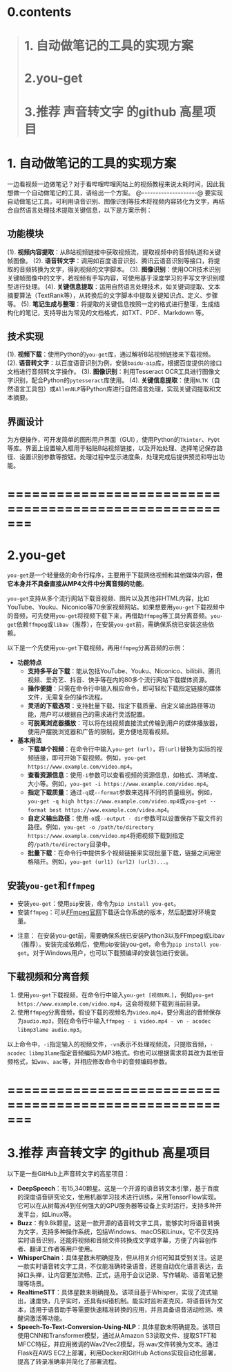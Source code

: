 # 0.contents
> 
> # 1. 自动做笔记的工具的实现方案
> # 2.you-get
> # 3.推荐 声音转文字  的github 高星项目


# 1. 自动做笔记的工具的实现方案

一边看视频一边做笔记？对于看哔哩哔哩网站上的视频教程来说太耗时间，因此我想做一个自动做笔记的工具，请给出一个方案。
@--------------------@
要实现自动做笔记工具，可利用语音识别、图像识别等技术将视频内容转化为文字，再结合自然语言处理技术提取关键信息，以下是方案示例：
## 功能模块
(1). **视频内容提取**：从B站视频链接中获取视频流，提取视频中的音频轨道和关键帧图像。
(2). **语音转文字**：调用如百度语音识别、腾讯云语音识别等接口，将提取的音频转换为文字，得到视频的文字脚本。
(3). **图像识别**：使用OCR技术识别关键帧图像中的文字，若视频有手写内容，可使用基于深度学习的手写文字识别模型进行处理。
(4). **关键信息提取**：运用自然语言处理技术，如关键词提取、文本摘要算法（TextRank等），从转换后的文字脚本中提取关键知识点、定义、步骤等。
(5). **笔记生成与整理**：将提取的关键信息按照一定的格式进行整理，生成结构化的笔记，支持导出为常见的文档格式，如TXT、PDF、Markdown 等。

## 技术实现
(1). **视频下载**：使用Python的`you-get`库，通过解析B站视频链接来下载视频。
(2). **语音转文字**：以百度语音识别为例，安装`baidu-aip`库，根据百度提供的接口文档进行音频转文字操作。
(3). **图像识别**：利用Tesseract OCR工具进行图像文字识别，配合Python的`pytesseract`库使用。
(4). **关键信息提取**：使用`NLTK`（自然语言工具包）或`AllenNLP`等Python库进行自然语言处理，实现关键词提取和文本摘要。

## 界面设计
为方便操作，可开发简单的图形用户界面（GUI），使用Python的`Tkinter`、`PyQt`等库。界面上设置输入框用于粘贴B站视频链接，以及开始处理、选择笔记保存路径、设置识别参数等按钮。处理过程中显示进度条，处理完成后提供预览和导出功能。 

=======================================================
=======================================================
# 2.you-get

`you-get`是一个轻量级的命令行程序，主要用于下载网络视频和其他媒体内容，**但它本身并不具备直接从MP4文件中分离音频的功能**。

`you-get`支持从多个流行网站下载音视频、图片以及其他非HTML内容，比如YouTube、Youku、Niconico等70余家视频网站。如果想要用`you-get`下载视频中的音频，可先使用`you-get`将视频下载下来，再借助`ffmpeg`等工具分离音频。`you-get`依赖`ffmpeg`或`libav`（推荐），在安装`you-get`前，需确保系统已安装这些依赖。

以下是一个先使用`you-get`下载视频，再用`ffmpeg`分离音频的示例：
- **功能特点**
    - **支持多平台下载**：能从包括YouTube、Youku、Niconico、bilibili、腾讯视频、爱奇艺、抖音、快手等在内的80多个流行网站下载媒体资源。
    - **操作便捷**：只需在命令行中输入相应命令，即可轻松下载指定链接的媒体文件，无需复杂的操作流程。
    - **灵活的下载选项**：支持批量下载、指定下载质量、自定义输出路径等功能，用户可以根据自己的需求进行灵活配置。
    - **可脱离浏览器播放**：可以将在线视频直接流式传输到用户的媒体播放器，使用户摆脱浏览器和广告的限制，更方便地观看视频。
- **基本用法**
    - **下载单个视频**：在命令行中输入`you-get (url)`，将`(url)`替换为实际的视频链接，即可开始下载视频。例如，`you-get https://www.example.com/video.mp4`。
    - **查看资源信息**：使用`-i`参数可以查看视频的资源信息，如格式、清晰度、大小等。例如，`you-get -i https://www.example.com/video.mp4`。
    - **指定下载质量**：通过`-q`或`--format`参数来选择不同的质量级别。例如，`you-get -q high https://www.example.com/video.mp4`或`you-get --format best https://www.example.com/video.mp4`。
    - **自定义输出路径**：使用`-o`或`--output - dir`参数可以设置保存下载文件的路径。例如，`you-get -o /path/to/directory https://www.example.com/video.mp4`将把视频下载到指定的`/path/to/directory`目录中。
    - **批量下载**：在命令行中提供多个视频链接来实现批量下载，链接之间用空格隔开。例如，`you-get (url1) (url2) (url3)...`。
    
## 安装`you-get`和`ffmpeg`
- 安装`you-get`：使用`pip`安装，命令为`pip install you-get`。
- 安装`ffmpeg`：可从[FFmpeg官网](https://ffmpeg.org/download.html)下载适合你系统的版本，然后配置好环境变量。

* 注意： 在安装you-get前，需要确保系统已安装Python3以及FFmpeg或Libav（推荐）。安装完成依赖后，使用pip安装you-get，命令为`pip install you-get`。对于Windows用户，也可以下载预编译的安装包进行安装。

## 下载视频和分离音频
1. 使用`you-get`下载视频，在命令行中输入`you-get [视频URL]`，例如`you-get https://www.example.com/video.mp4`，这会将视频下载到当前目录。
2. 使用`ffmpeg`分离音频，假设下载的视频名为`video.mp4`，要分离出的音频保存为`audio.mp3`，则在命令行中输入`ffmpeg - i video.mp4 - vn - acodec libmp3lame audio.mp3`。

以上命令中，`-i`指定输入的视频文件，`-vn`表示不处理视频流，只提取音频，`-acodec libmp3lame`指定音频编码为MP3格式。你也可以根据需求将其改为其他音频格式，如`wav`、`aac`等，并相应修改命令中的音频编码参数。
  

=======================================================
=======================================================
# 3.推荐 声音转文字  的github 高星项目

以下是一些GitHub上声音转文字的高星项目：
- **DeepSpeech**：有15,340颗星。这是一个开源的语音转文本引擎，基于百度的深度语音研究论文，使用机器学习技术进行训练，采用TensorFlow实现。它可以在从树莓派4到任何强大的GPU服务器等设备上实时运行，支持多种开发平台，如Linux等。
- **Buzz**：有9.8k颗星。这是一款开源的语音转文字工具，能够实时将语音转换为文字，支持多种操作系统，包括Windows、macOS和Linux。它不仅支持实时语音识别，还能将视频和音频文件转换成文字或字幕，方便了内容创作者、翻译工作者等用户使用。
- **WhisperChain**：具体星数未明确提及，但从相关介绍可知其受到关注。这是一款实时语音转文字工具，不仅能准确转录语音，还能自动优化语言表达，去掉口头禅，让内容更加流畅、正式，适用于会议记录、写作辅助、语音笔记整理等场景。
- **RealtimeSTT**：具体星数未明确提及。该项目基于Whisper，实现了流式输出，速度快，几乎实时，还具有纠错机制。能实时监听麦克风，将语音转为文本，适用于语音助手等需要快速精准转换的应用，并且具备语音活动检测、唤醒词激活等功能。
- **Speech-To-Text-Conversion-Using-NLP**：具体星数未明确提及。该项目使用CNN和Transformer模型，通过从Amazon S3读取文件、提取STFT和MFCC特征，并应用微调的Wav2Vec2模型，将.wav文件转换为文本。通过Flask在AWS EC2上部署，利用Docker和GitHub Actions实现自动化部署，提高了转录准确率并简化了部署流程。



